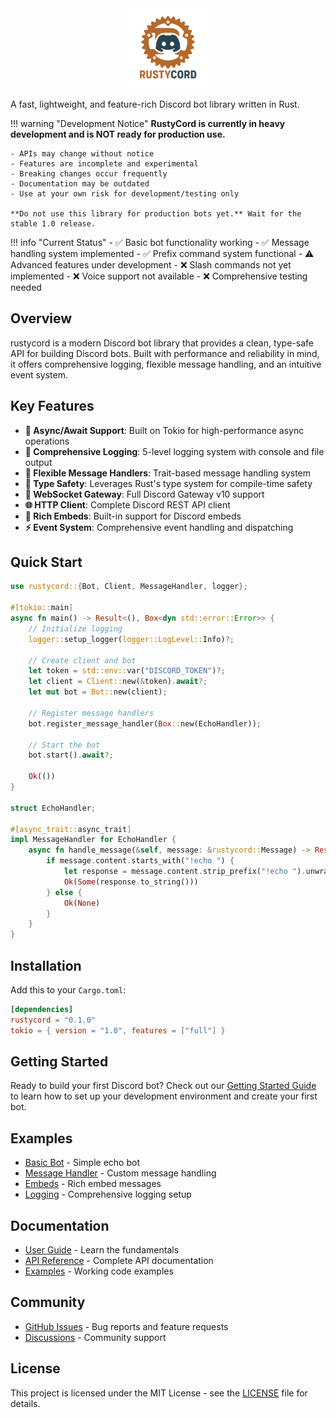 <div align="center">
  <img src="images/rustycord-logo.png" alt="rustycord Logo" width="128" height="128">
  
</div>

A fast, lightweight, and feature-rich Discord bot library written in Rust.

!!! warning "Development Notice"
    **RustyCord is currently in heavy development and is NOT ready for production use.**
    
    - APIs may change without notice
    - Features are incomplete and experimental
    - Breaking changes occur frequently
    - Documentation may be outdated
    - Use at your own risk for development/testing only
    
    **Do not use this library for production bots yet.** Wait for the stable 1.0 release.

!!! info "Current Status"
    - ✅ Basic bot functionality working
    - ✅ Message handling system implemented
    - ✅ Prefix command system functional
    - ⚠️ Advanced features under development
    - ❌ Slash commands not yet implemented
    - ❌ Voice support not available
    - ❌ Comprehensive testing needed

## Overview

rustycord is a modern Discord bot library that provides a clean, type-safe API for building Discord bots. Built with performance and reliability in mind, it offers comprehensive logging, flexible message handling, and an intuitive event system.

## Key Features

- **🚀 Async/Await Support**: Built on Tokio for high-performance async operations
- **📝 Comprehensive Logging**: 5-level logging system with console and file output
- **🔧 Flexible Message Handlers**: Trait-based message handling system
- **🎯 Type Safety**: Leverages Rust's type system for compile-time safety
- **📡 WebSocket Gateway**: Full Discord Gateway v10 support
- **🌐 HTTP Client**: Complete Discord REST API client
- **🎨 Rich Embeds**: Built-in support for Discord embeds
- **⚡ Event System**: Comprehensive event handling and dispatching

## Quick Start

```rust
use rustycord::{Bot, Client, MessageHandler, logger};

#[tokio::main]
async fn main() -> Result<(), Box<dyn std::error::Error>> {
    // Initialize logging
    logger::setup_logger(logger::LogLevel::Info)?;
    
    // Create client and bot
    let token = std::env::var("DISCORD_TOKEN")?;
    let client = Client::new(&token).await?;
    let mut bot = Bot::new(client);
    
    // Register message handlers
    bot.register_message_handler(Box::new(EchoHandler));
    
    // Start the bot
    bot.start().await?;
    
    Ok(())
}

struct EchoHandler;

#[async_trait::async_trait]
impl MessageHandler for EchoHandler {
    async fn handle_message(&self, message: &rustycord::Message) -> Result<Option<String>, Box<dyn std::error::Error + Send + Sync>> {
        if message.content.starts_with("!echo ") {
            let response = message.content.strip_prefix("!echo ").unwrap_or("");
            Ok(Some(response.to_string()))
        } else {
            Ok(None)
        }
    }
}
```

## Installation

Add this to your `Cargo.toml`:

```toml
[dependencies]
rustycord = "0.1.0"
tokio = { version = "1.0", features = ["full"] }
```

## Getting Started

Ready to build your first Discord bot? Check out our [Getting Started Guide](getting-started/installation.md) to learn how to set up your development environment and create your first bot.

## Examples

- [Basic Bot](examples/basic-bot.md) - Simple echo bot
- [Message Handler](examples/message-handler.md) - Custom message handling
- [Embeds](examples/embeds.md) - Rich embed messages
- [Logging](examples/logging.md) - Comprehensive logging setup

## Documentation

- [User Guide](user-guide/bot-basics.md) - Learn the fundamentals
- [API Reference](api/client.md) - Complete API documentation
- [Examples](examples/basic-bot.md) - Working code examples

## Community

- [GitHub Issues](https://github.com/iamdhakrey/rustycord/issues) - Bug reports and feature requests
- [Discussions](https://github.com/iamdhakrey/rustycord/discussions) - Community support

## License

This project is licensed under the MIT License - see the [LICENSE](LICENSE) file for details.
